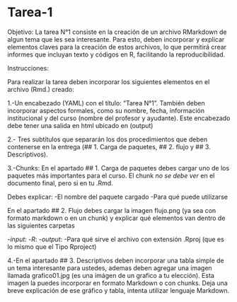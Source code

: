 # Tarea-1

Objetivo:
La tarea N°1 consiste en la creación de un archivo RMarkdown de algun tema que les sea interesante. Para esto, deben incorporar y explicar elementos claves para la creación de estos archivos, lo que permitirá crear informes que incluyan texto y códigos en R, facilitando la reproducibilidad.

Instrucciones:

Para realizar la tarea deben incorporar los siguientes elementos en el archivo (Rmd.) creado:

1.-Un encabezado (YAML) con el título: “Tarea N°1”. También deben incorporar aspectos formales, como su nombre, fecha, información institucional y del curso (nombre del profesor y ayudante). Este encabezado debe tener una salida en html ubicado en (output)

2.- Tres subtítulos que separarán los dos procedimientos que deben contenerse en la entrega (## 1. Carga de paquetes, ## 2. flujo y ## 3. Descriptivos).

3.-Chunks:
En el apartado ## 1. Carga de paquetes debes cargar uno de los paquetes más importantes para el curso. El chunk *no se debe ver* en el documento final, pero si en tu .Rmd.

Debes explicar:
-El nombre del paquete cargado
-Para qué puede utilizarse

En el apartado ## 2. Flujo debes cargar la imagen flujo.png (ya sea con formato markdown o en un chunk) y explicar qué elementos van dentro de las siguientes carpetas

-*input*:
-*R*:
-*output*:
-Para qué sirve el archivo con extensión .Rproj (que es lo mismo que el Tipo Rproject)

4.-En el apartado ## 3. Descriptivos deben incorporar una tabla simple de un tema interesante para ustedes, ademas deben agregar una imagen llamada grafico01.jpg (es una imágen de un grafico a tu elección). Esta imagen la puedes incorporar en formato Markdown o con chunks. Deja una breve explicación de ese gráfico y tabla, intenta utilizar lenguaje Markdown.
